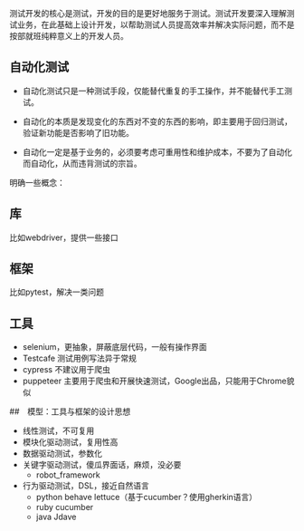 测试开发的核心是测试，开发的目的是更好地服务于测试。测试开发要深入理解测试业务，在此基础上设计开发，以帮助测试人员提高效率并解决实际问题，而不是按部就班纯粹意义上的开发人员。

## 自动化测试

- 自动化测试只是一种测试手段，仅能替代重复的手工操作，并不能替代手工测试。

- 自动化的本质是发现变化的东西对不变的东西的影响，即主要用于回归测试，验证新功能是否影响了旧功能。

- 自动化一定是基于业务的，必须要考虑可重用性和维护成本，不要为了自动化而自动化，从而违背测试的宗旨。



明确一些概念：

## 库

比如webdriver，提供一些接口

## 框架

比如pytest，解决一类问题

## 工具

- selenium，更抽象，屏蔽底层代码，一般有操作界面
- Testcafe 测试用例写法异于常规
- cypress 不建议用于爬虫
- puppeteer 主要用于爬虫和开展快速测试，Google出品，只能用于Chrome貌似

##　模型：工具与框架的设计思想

- 线性测试，不可复用
- 模块化驱动测试，复用性高
- 数据驱动测试，参数化
- 关键字驱动测试，傻瓜界面话，麻烦，没必要
  - robot_framework
- 行为驱动测试，DSL，接近自然语言
  - python behave lettuce（基于cucumber？使用gherkin语言）
  - ruby cucumber
  - java Jdave


